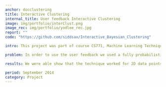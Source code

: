 ```yaml
---
anchor: docclustering
title: Interactive Clustering
internal_title: User feedback Interactive Clustering   
image: img/portfolio/interClust.png
image_rec: img/portfolio/yodlee_rec.jpg
report: ""
code: "https://github.com/siddsax/Interactive_Bayesian_Clustering"  

intro: This project was part of course CS771, Machine Learning Techniquues which I did in the fall semester of 2016. A critical problem with clustering in the unsupervised domain is that one can have varied types of clustering based on input parameters and learning rates ( in case of a deterministic model ). Hence it leads to the idea of using user feedback, so that one can get the clustering of their choice. 

problem: In order to use the user feedback we used a fully probabilistic Gaussian Mixture Model with a prior over the parameters of the model. The prior was formulated such that it downweightes the probability of having model parameters that give rise to rejected clusters and upweight the probabilities for accepted clusters. We also implemented fast coordiate descent in place of standard gradient descent for optimizing in the M step as the challenge was to work in an interractive setting, as the user has to wait in between rejection cycles.

results: We were able show that the technique worked for 2D data points visually. After rejection of a given cluster and acceptance of another one, the model was able to still consider the accepted cluster but recluster the data points of the rejected ones, which showed the utility of this model on the problem.  

period: September 2014
category: Project
---
```

